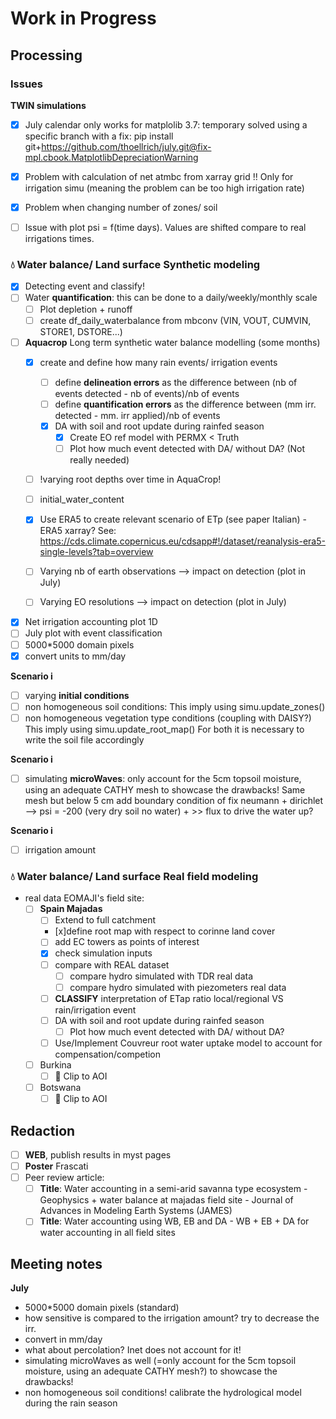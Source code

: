 # Work in Progress


## Processing

### Issues

**TWIN simulations** 
- [x] July calendar only works for matplolib 3.7: temporary solved using a specific branch with a fix: 
	pip install git+https://github.com/thoellrich/july.git@fix-mpl.cbook.MatplotlibDepreciationWarning


- [x] Problem with calculation of net atmbc from xarray grid !! Only for irrigation simu (meaning the problem can be too high irrigation rate)
- [x] Problem when changing number of zones/ soil

- [ ] Issue with plot psi = f(time days). Values are shifted compare to real irrigations times.

### 💧 Water balance/ Land surface **Synthetic** modeling

- [x] Detecting event and classify!
- [ ] Water **quantification**: this can be done to a daily/weekly/monthly scale
  - [ ] Plot depletion + runoff
  - [ ] create df_daily_waterbalance from mbconv (VIN, VOUT, CUMVIN, STORE1, DSTORE...)

- [ ] **Aquacrop** Long term synthetic water balance modelling (some months)
  - [x] create and define how many rain events/ irrigation events
    - [ ] define **delineation errors** as the difference between (nb of events detected - nb of events)/nb of events
    - [ ] define **quantification errors** as the difference between (mm irr. detected - mm. irr applied)/nb of events
    - [x] DA with soil and root update during rainfed season
      - [x] Create EO ref model with PERMX < Truth 
      - [ ] Plot how much event detected with DA/ without DA?
   (Not really needed)
  - [ ] !varying root depths over time in AquaCrop!
  - [ ] initial_water_content
   
  - [x] Use ERA5 to create relevant scenario of ETp (see paper Italian) - ERA5 xarray?
     See: https://cds.climate.copernicus.eu/cdsapp#!/dataset/reanalysis-era5-single-levels?tab=overview
  - [ ] Varying nb of earth observations --> impact on detection (plot in July)
  - [ ] Varying EO resolutions --> impact on detection (plot in July)


- [x] Net irrigation accounting plot 1D
- [ ] July plot with event classification
- [ ] 5000*5000 domain pixels
- [x] convert units to mm/day

**Scenario i**
- [ ] varying **initial conditions**
- [ ] non homogeneous soil conditions:  This imply using simu.update_zones()
- [ ] non homogeneous vegetation type conditions (coupling with DAISY?)
  This imply using simu.update_root_map()
For both it is necessary to write the soil file accordingly

**Scenario i**
- [ ] simulating **microWaves**: only account for the 5cm topsoil moisture, using an adequate CATHY mesh to showcase the drawbacks!
  Same mesh but below 5 cm add boundary condition of fix neumann + dirichlet -->  psi = -200 (very dry soil no water) + >> flux to drive the water up?

**Scenario i**
- [ ] irrigation amount

### 💧 Water balance/ Land surface **Real field** modeling
- real data EOMAJI's field site:
  - [ ] **Spain Majadas**
    - [ ] Extend to full catchment
    - [x]define root map with respect to corinne land cover
    - [ ] add EC towers as points of interest
    - [x] check simulation inputs
    - [ ] compare with REAL dataset 
      - [ ] compare hydro simulated with TDR real data
      - [ ] compare hydro simulated with piezometers real data
    - [ ] **CLASSIFY** interpretation of ETap ratio local/regional VS rain/irrigation event
    - [ ] DA with soil and root update during rainfed season
      - [ ] Plot how much event detected with DA/ without DA?
    - [ ] Use/Implement Couvreur root water uptake model to account for compensation/competion
  - [ ] Burkina
    - [ ] 📌 Clip to AOI
  - [ ] Botswana
     - [ ] 📌 Clip to AOI

## Redaction
- [ ] **WEB**, publish results in myst pages
- [ ] **Poster** Frascati
- [ ] Peer review article:
  - [ ] **Title**: Water accounting in a semi-arid savanna type ecosystem
        - Geophysics + water balance at majadas field site
        - Journal of Advances in Modeling Earth Systems (JAMES) 
  - [ ] **Title**: Water accounting using WB, EB and DA
        - WB + EB + DA for water accounting in all field sites

## Meeting notes

**July**
- 5000*5000 domain pixels (standard)
- how sensitive is compared to the irrigation amount? try to decrease the irr.
- convert in mm/day
- what about percolation? Inet does not account for it!
- simulating microWaves as well (=only account for the 5cm topsoil moisture, using an adequate CATHY mesh?) to showcase the drawbacks!
- non homogeneous soil conditions! calibrate the hydrological model during the rain season

